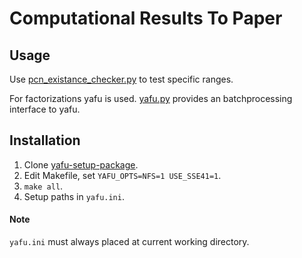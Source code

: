 # Computational Results To Paper

## Usage

Use [pcn_existance_checker.py](./ff_pcn/pcn_existance_checker.py) to test specific ranges.

For factorizations yafu is used. [yafu.py](./ff_pcn/yafu.py) provides an batchprocessing interface to yafu.


## Installation
1. Clone [yafu-setup-package](https://github.com/KingBowser/yafu-setup-package).
1. Edit Makefile, set `YAFU_OPTS=NFS=1 USE_SSE41=1`.
1. `make all`.
1. Setup paths in `yafu.ini`.

#### Note
`yafu.ini` must always placed at current working directory.
